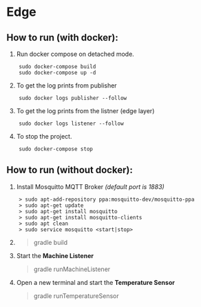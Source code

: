 # Edge 
## How to run (with docker): 
1. Run docker compose on detached mode.
```
    sudo docker-compose build 
    sudo docker-compose up -d
```
2. To get the log prints from publisher
```
    sudo docker logs publisher --follow
``` 
3. To get the log prints from the listner (edge layer)
```
    sudo docker logs listener --follow
```
4. To stop the project. 
```
    sudo docker-compose stop
```

## How to run (without docker):

1. Install Mosquitto MQTT Broker *(default port is 1883)*
```
    > sudo apt-add-repository ppa:mosquitto-dev/mosquitto-ppa
    > sudo apt-get update
    > sudo apt-get install mosquitto
    > sudo apt-get install mosquitto-clients
    > sudo apt clean
    > sudo service mosquitto <start|stop> 
```
2. > gradle build
3. Start the **Machine Listener**
    > gradle runMachineListener
4. Open a new terminal and start the **Temperature Sensor**
    > gradle runTemperatureSensor
